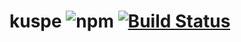 # kuspe ![npm](https://img.shields.io/npm/v/kuspe.svg?style=flat-square) [![Build Status](https://travis-ci.org/buosseph/kuspe.svg?branch=develop)](https://travis-ci.org/buosseph/kuspe)
